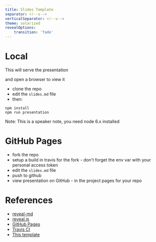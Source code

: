 ```yaml
---
title: Slides Template
separator: <!--s-->
verticalSeparator: <!--v-->
theme: solarized
revealOptions:
    transition: 'fade'
---
```

# Local

This will serve the presentation

and open a browser to view it

* clone the repo
* edit the `slides.md` file
* then:
```
npm install
npm run presentation
```

Note: This is a speaker note, you need node 6.x installed

<!--s-->

# GitHub Pages

* fork the repo
* setup a build in travis for the fork - don't forget the env var with your personal access token
* edit the `slides.md` file
* push to github
* view presentation on GitHub - in the project pages for your repo

<!--v-->

# References

* [reveal-md](https://github.com/webpro/reveal-md)
* [reveal.js](http://lab.hakim.se/reveal-js)
* [GitHub Pages](https://pages.github.com)
* [Travis CI](https://travis-ci.org)
* [This template](https://github.com/martinmurphy/slidestemplate)